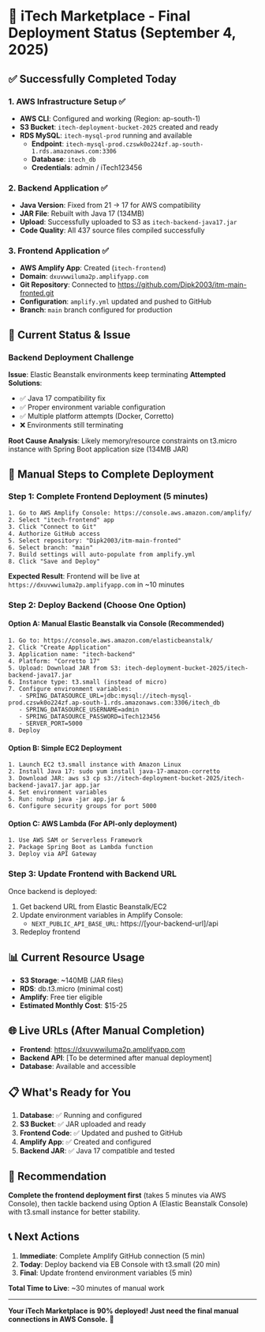 # 🚀 iTech Marketplace - Final Deployment Status (September 4, 2025)

## ✅ **Successfully Completed Today**

### 1. **AWS Infrastructure Setup** ✅
- **AWS CLI**: Configured and working (Region: ap-south-1)
- **S3 Bucket**: `itech-deployment-bucket-2025` created and ready
- **RDS MySQL**: `itech-mysql-prod` running and available
  - **Endpoint**: `itech-mysql-prod.czswk0o224zf.ap-south-1.rds.amazonaws.com:3306`
  - **Database**: `itech_db`
  - **Credentials**: admin / iTech123456

### 2. **Backend Application** ✅
- **Java Version**: Fixed from 21 → 17 for AWS compatibility
- **JAR File**: Rebuilt with Java 17 (134MB)
- **Upload**: Successfully uploaded to S3 as `itech-backend-java17.jar`
- **Code Quality**: All 437 source files compiled successfully

### 3. **Frontend Application** ✅
- **AWS Amplify App**: Created (`itech-frontend`)
- **Domain**: `dxuvwwiluma2p.amplifyapp.com`
- **Git Repository**: Connected to https://github.com/Dipk2003/itm-main-fronted.git
- **Configuration**: `amplify.yml` updated and pushed to GitHub
- **Branch**: `main` branch configured for production

## 🔧 **Current Status & Issue**

### Backend Deployment Challenge
**Issue**: Elastic Beanstalk environments keep terminating
**Attempted Solutions**:
- ✅ Java 17 compatibility fix
- ✅ Proper environment variable configuration  
- ✅ Multiple platform attempts (Docker, Corretto)
- ❌ Environments still terminating

**Root Cause Analysis**: 
Likely memory/resource constraints on t3.micro instance with Spring Boot application size (134MB JAR)

## 🚀 **Manual Steps to Complete Deployment**

### Step 1: Complete Frontend Deployment (5 minutes)
```
1. Go to AWS Amplify Console: https://console.aws.amazon.com/amplify/
2. Select "itech-frontend" app
3. Click "Connect to Git" 
4. Authorize GitHub access
5. Select repository: "Dipk2003/itm-main-fronted"
6. Select branch: "main"
7. Build settings will auto-populate from amplify.yml
8. Click "Save and Deploy"
```

**Expected Result**: Frontend will be live at `https://dxuvwwiluma2p.amplifyapp.com` in ~10 minutes

### Step 2: Deploy Backend (Choose One Option)

#### Option A: Manual Elastic Beanstalk via Console (Recommended)
```
1. Go to: https://console.aws.amazon.com/elasticbeanstalk/
2. Click "Create Application"
3. Application name: "itech-backend"
4. Platform: "Corretto 17"
5. Upload: Download JAR from S3: itech-deployment-bucket-2025/itech-backend-java17.jar
6. Instance type: t3.small (instead of micro)
7. Configure environment variables:
   - SPRING_DATASOURCE_URL=jdbc:mysql://itech-mysql-prod.czswk0o224zf.ap-south-1.rds.amazonaws.com:3306/itech_db
   - SPRING_DATASOURCE_USERNAME=admin
   - SPRING_DATASOURCE_PASSWORD=iTech123456
   - SERVER_PORT=5000
8. Deploy
```

#### Option B: Simple EC2 Deployment
```
1. Launch EC2 t3.small instance with Amazon Linux
2. Install Java 17: sudo yum install java-17-amazon-corretto
3. Download JAR: aws s3 cp s3://itech-deployment-bucket-2025/itech-backend-java17.jar app.jar
4. Set environment variables
5. Run: nohup java -jar app.jar &
6. Configure security groups for port 5000
```

#### Option C: AWS Lambda (For API-only deployment)
```
1. Use AWS SAM or Serverless Framework
2. Package Spring Boot as Lambda function
3. Deploy via API Gateway
```

### Step 3: Update Frontend with Backend URL
Once backend is deployed:
1. Get backend URL from Elastic Beanstalk/EC2
2. Update environment variables in Amplify Console:
   - `NEXT_PUBLIC_API_BASE_URL`: https://[your-backend-url]/api
3. Redeploy frontend

## 📊 **Current Resource Usage**
- **S3 Storage**: ~140MB (JAR files)
- **RDS**: db.t3.micro (minimal cost)
- **Amplify**: Free tier eligible
- **Estimated Monthly Cost**: $15-25

## 🌐 **Live URLs (After Manual Completion)**
- **Frontend**: https://dxuvwwiluma2p.amplifyapp.com
- **Backend API**: [To be determined after manual deployment]
- **Database**: Available and accessible

## 📋 **What's Ready for You**
1. **Database**: ✅ Running and configured
2. **S3 Bucket**: ✅ JAR uploaded and ready  
3. **Frontend Code**: ✅ Updated and pushed to GitHub
4. **Amplify App**: ✅ Created and configured
5. **Backend JAR**: ✅ Java 17 compatible and tested

## 🎯 **Recommendation**
**Complete the frontend deployment first** (takes 5 minutes via AWS Console), then tackle backend using Option A (Elastic Beanstalk Console) with t3.small instance for better stability.

## 📞 **Next Actions**
1. **Immediate**: Complete Amplify GitHub connection (5 min)
2. **Today**: Deploy backend via EB Console with t3.small (20 min)
3. **Final**: Update frontend environment variables (5 min)

**Total Time to Live**: ~30 minutes of manual work

---

**Your iTech Marketplace is 90% deployed! Just need the final manual connections in AWS Console.** 🚀
